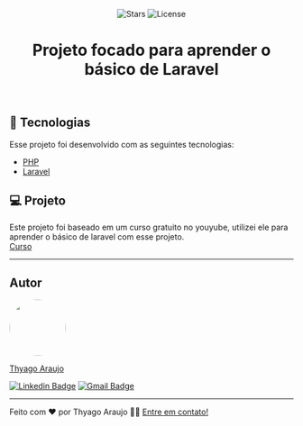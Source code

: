 <p align="center">
  <img src="https://img.shields.io/github/stars/thyagoaraujom/aprendendoPHP?label=stars&message=MIT&color=8257E5&labelColor=000000" alt="Stars">

  <img  src="https://img.shields.io/static/v1?label=license&message=MIT&color=8257E5&labelColor=000000" alt="License">   
</p>

<h1 align="center">
     Projeto focado para aprender o básico de Laravel
</h1>

<br>

## 🧪 Tecnologias

Esse projeto foi desenvolvido com as seguintes tecnologias:

- [PHP](https://www.php.net)
- [Laravel](https://laravel.com)

## 💻 Projeto

Este projeto foi baseado em um curso gratuito no youyube, utilizei ele para aprender o básico de laravel com esse projeto. 
<br/>
<a href="https://www.youtube.com/playlist?list=PLnDvRpP8BnewYKI1n2chQrrR4EYiJKbUG">Curso</a>

---

<h2 id="-autor">Autor</h2>

<a href="https://github.com/thyagoaraujom">
 <img style="border-radius: 50%;" src="https://avatars.githubusercontent.com/u/51569984" width="100px;" alt=""/>
</br>
<p> Thyago Araujo <p>
</a>

[![Linkedin Badge](https://img.shields.io/badge/-ThyagoAraujo-blue?style=flat-square&logo=Linkedin&logoColor=white&link=https://www.linkedin.com/in/thyago-araujo-m/)](https://www.linkedin.com/in/thyago-araujo-m/)
[![Gmail Badge](https://img.shields.io/badge/-thyagoaraujomotta@gmail.com-c14438?style=flat-square&logo=Gmail&logoColor=white&link=mailto:thyagoaraujomotta@gmail.com)](mailto:thyagoaraujomotta@gmail.com)

---

Feito com ❤️ por Thyago Araujo 👋🏽 [Entre em contato!](https://www.linkedin.com/in/thyago-araujo-m/)
